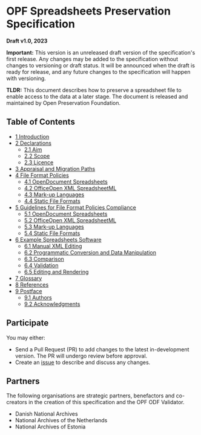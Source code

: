 # OPF Spreadsheets Preservation Specification

**Draft v1.0, 2023**

**Important:** This version is an unreleased draft version of the specification's first release. Any changes may be added to the specification without changes to versioning or draft status. It will be announced when the draft is ready for release, and any future changes to the specification will happen with versioning.

**TLDR:** This document describes how to preserve a spreadsheet file to enable access to the data at a later stage. The document is released and maintained by Open Preservation Foundation.

## Table of Contents

* [1 Introduction](/v1.0/Specification.md#1-introduction)
* [2 Declarations](/v1.0/Specification.md#2-declarations)
    * [2.1 Aim](/v1.0/Specification.md#21-aim)
    * [2.2 Scope](/v1.0/Specification.md#22-scope)
    * [2.3 Licence](/v1.0/Specification.md#23-licence)
* [3 Appraisal and Migration Paths](/v1.0/Specification.md#3-appraisal-and-migration-paths)
* [4 File Format Policies](/v1.0/Specification.md#4-file-format-policies)
    * [4.1 OpenDocument Spreadsheets](/v1.0/Specification.md#41-opendocument-spreadsheets)
    * [4.2 OfficeOpen XML SpreadsheetML](/v1.0/Specification.md#42-office-open-xml-spreadsheetml)
    * [4.3 Mark-up Languages](/v1.0/Specification.md#43-mark-up-languages)
    * [4.4 Static File Formats](/v1.0/Specification.md#44-static-file-formats)
* [5 Guidelines for File Format Policies Compliance](/v1.0/Specification.md#5-guidelines-for-file-format-policies-compliance)
    * [5.1 OpenDocument Spreadsheets](/v1.0/Specification.md#51-opendocument-spreadsheets)
    * [5.2 OfficeOpen XML SpreadsheetML](/v1.0/Specification.md#52-office-open-xml-spreadsheetml)
    * [5.3 Mark-up Languages](/v1.0/Specification.md#53-mark-up-languages)
    * [5.4 Static File Formats](/v1.0/Specification.md#54-static-file-formats)
* [6 Example Spreadsheets Software](/v1.0/Specification.md#6-example-spreadsheets-software)
    * [6.1 Manual XML Editing](/v1.0/Specification.md#61-manual-xml-editing)
    * [6.2 Programmatic Conversion and Data Manipulation](/v1.0/Specification.md#62-programmatic-conversion-and-data-manipulation)
    * [6.3 Comparison](/v1.0/Specification.md#63-comparison)
    * [6.4 Validation](/v1.0/Specification.md#64-validation)
    * [6.5 Editing and Rendering](/v1.0/Specification.md#65-editing-and-rendering)
* [7 Glossary](/v1.0/Specification.md#7-glossary)
* [8 References](/v1.0/Specification.md#8-references)
* [9 Postface](/v1.0/Specification.md#9-postface)
    * [9.1 Authors](/v1.0/Specification.md#91-authors)
    * [9.2 Acknowledgments](/v1.0/Specification.md#92-acknowledgments)

## Participate

You may either:
* Send a Pull Request (PR) to add changes to the latest in-development version. The PR will undergo review before approval.
* Create an [issue](https://github.com/Asbjoedt/Spreadsheets-Preservation-Specification/issues) to describe and discuss any changes.

## Partners
The following organisations are strategic partners, benefactors and co-creators in the creation of this specification and the OPF ODF Validator.

* Danish National Archives
* National Archives of the Netherlands
* National Archives of Estonia